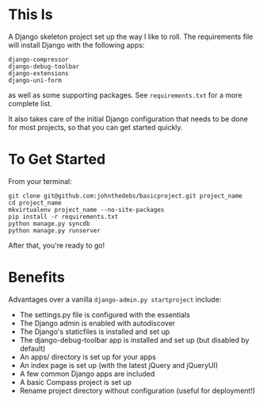This Is
=======

A Django skeleton project set up the way I like to roll. The
requirements file will install Django with the following apps:

    django-compressor
    django-debug-toolbar
    django-extensions
    django-uni-form

as well as some supporting packages. See `requirements.txt` for a more
complete list.

It also takes care of the initial Django configuration that needs to be
done for most projects, so that you can get started quickly.

To Get Started
==============

From your terminal:

    git clone git@github.com:johnthedebs/basicproject.git project_name
    cd project_name
    mkvirtualenv project_name --no-site-packages
    pip install -r requirements.txt
    python manage.py syncdb
    python manage.py runserver

After that, you're ready to go!

Benefits
========

Advantages over a vanilla `django-admin.py startproject` include:

 * The settings.py file is configured with the essentials
 * The Django admin is enabled with autodiscover
 * The Django's staticfiles is installed and set up
 * The django-debug-toolbar app is installed and set up (but disabled by default)
 * An apps/ directory is set up for your apps
 * An index page is set up (with the latest jQuery and jQueryUI)
 * A few common Django apps are included
 * A basic Compass project is set up
 * Rename project directory without configuration (useful for deployment!)
